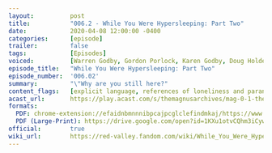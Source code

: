 ```yaml
---
layout:          post
title:           "006.2 - While You Were Hypersleeping: Part Two"
date:            2020-04-08 12:00:00 -0400
categories:      [episode]
trailer:         false
tags:            [Episodes]
voiced:          [Warren Godby, Gordon Porlock, Karen Godby, Doug Holder, Switchboard 1, Tracy, Switchboard 2, Bio Science, Jenni, Voicemail]
episode_title:   "While You Were Hypersleeping: Part Two"
episode_number:  '006.02'
summary:         "\"Why are you still here?"
content_flags:   [explicit language, references of loneliness and paranoia, fear of murder]
acast_url:       https://play.acast.com/s/themagnusarchives/mag-0-1-the-magnus-archives-seed
formats: 
  PDF: chrome-extension://efaidnbmnnnibpcajpcglclefindmkaj/https://www.redvalleypod.com/uploads/1/3/0/2/130220429/wywh_part_2_-_transcript.pdf
  PDF (Large-Print): https://drive.google.com/open?id=1KXu1otvCQhm3iCywMoCS7nKVz0ZS-yZx
official:        true
wiki_url:        https://red-valley.fandom.com/wiki/While_You_Were_Hypersleeping:_Part_Two
---
```

